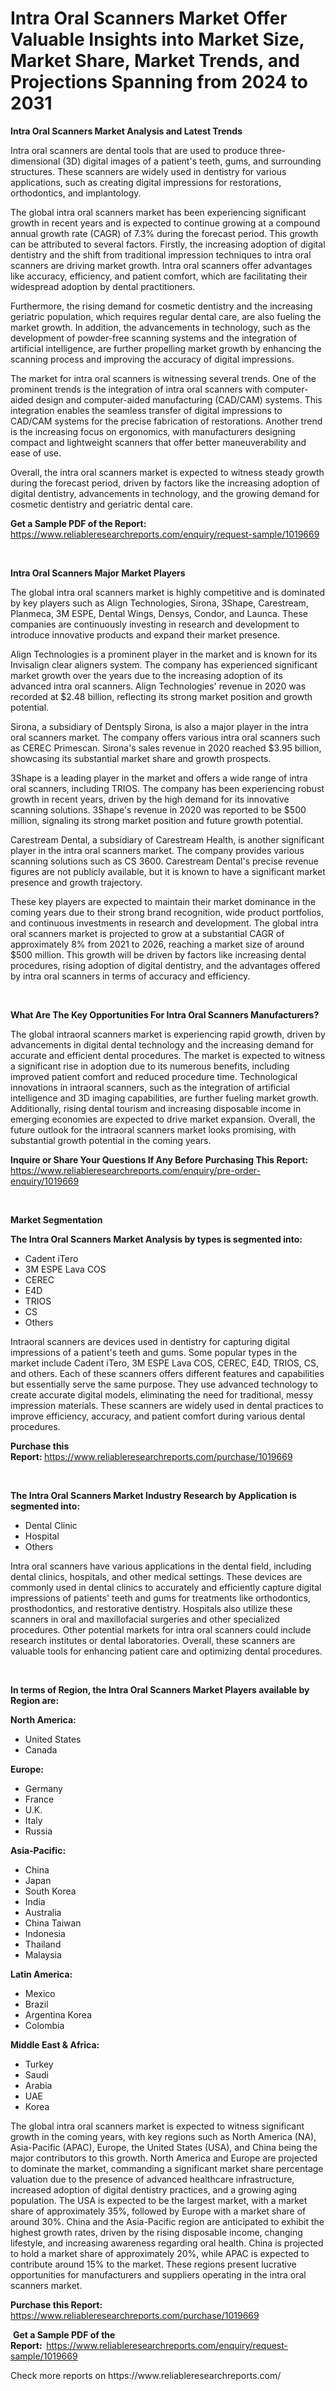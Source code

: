 <p><h1>Intra Oral Scanners Market Offer Valuable Insights into Market Size, Market Share, Market Trends, and Projections Spanning from 2024 to 2031</h1></p><p><strong>Intra Oral Scanners Market Analysis and Latest Trends</strong></p>
<p><p>Intra oral scanners are dental tools that are used to produce three-dimensional (3D) digital images of a patient's teeth, gums, and surrounding structures. These scanners are widely used in dentistry for various applications, such as creating digital impressions for restorations, orthodontics, and implantology.</p><p>The global intra oral scanners market has been experiencing significant growth in recent years and is expected to continue growing at a compound annual growth rate (CAGR) of 7.3% during the forecast period. This growth can be attributed to several factors. Firstly, the increasing adoption of digital dentistry and the shift from traditional impression techniques to intra oral scanners are driving market growth. Intra oral scanners offer advantages like accuracy, efficiency, and patient comfort, which are facilitating their widespread adoption by dental practitioners.</p><p>Furthermore, the rising demand for cosmetic dentistry and the increasing geriatric population, which requires regular dental care, are also fueling the market growth. In addition, the advancements in technology, such as the development of powder-free scanning systems and the integration of artificial intelligence, are further propelling market growth by enhancing the scanning process and improving the accuracy of digital impressions.</p><p>The market for intra oral scanners is witnessing several trends. One of the prominent trends is the integration of intra oral scanners with computer-aided design and computer-aided manufacturing (CAD/CAM) systems. This integration enables the seamless transfer of digital impressions to CAD/CAM systems for the precise fabrication of restorations. Another trend is the increasing focus on ergonomics, with manufacturers designing compact and lightweight scanners that offer better maneuverability and ease of use.</p><p>Overall, the intra oral scanners market is expected to witness steady growth during the forecast period, driven by factors like the increasing adoption of digital dentistry, advancements in technology, and the growing demand for cosmetic dentistry and geriatric dental care.</p></p>
<p><strong>Get a Sample PDF of the Report:&nbsp;</strong> <a href="https://www.reliableresearchreports.com/enquiry/request-sample/1019669">https://www.reliableresearchreports.com/enquiry/request-sample/1019669</a></p>
<p>&nbsp;</p>
<p><strong>Intra Oral Scanners Major Market Players</strong></p>
<p><p>The global intra oral scanners market is highly competitive and is dominated by key players such as Align Technologies, Sirona, 3Shape, Carestream, Planmeca, 3M ESPE, Dental Wings, Densys, Condor, and Launca. These companies are continuously investing in research and development to introduce innovative products and expand their market presence.</p><p>Align Technologies is a prominent player in the market and is known for its Invisalign clear aligners system. The company has experienced significant market growth over the years due to the increasing adoption of its advanced intra oral scanners. Align Technologies' revenue in 2020 was recorded at $2.48 billion, reflecting its strong market position and growth potential.</p><p>Sirona, a subsidiary of Dentsply Sirona, is also a major player in the intra oral scanners market. The company offers various intra oral scanners such as CEREC Primescan. Sirona's sales revenue in 2020 reached $3.95 billion, showcasing its substantial market share and growth prospects.</p><p>3Shape is a leading player in the market and offers a wide range of intra oral scanners, including TRIOS. The company has been experiencing robust growth in recent years, driven by the high demand for its innovative scanning solutions. 3Shape's revenue in 2020 was reported to be $500 million, signaling its strong market position and future growth potential.</p><p>Carestream Dental, a subsidiary of Carestream Health, is another significant player in the intra oral scanners market. The company provides various scanning solutions such as CS 3600. Carestream Dental's precise revenue figures are not publicly available, but it is known to have a significant market presence and growth trajectory.</p><p>These key players are expected to maintain their market dominance in the coming years due to their strong brand recognition, wide product portfolios, and continuous investments in research and development. The global intra oral scanners market is projected to grow at a substantial CAGR of approximately 8% from 2021 to 2026, reaching a market size of around $500 million. This growth will be driven by factors like increasing dental procedures, rising adoption of digital dentistry, and the advantages offered by intra oral scanners in terms of accuracy and efficiency.</p></p>
<p>&nbsp;</p>
<p><strong>What Are The Key Opportunities For Intra Oral Scanners Manufacturers?</strong></p>
<p><p>The global intraoral scanners market is experiencing rapid growth, driven by advancements in digital dental technology and the increasing demand for accurate and efficient dental procedures. The market is expected to witness a significant rise in adoption due to its numerous benefits, including improved patient comfort and reduced procedure time. Technological innovations in intraoral scanners, such as the integration of artificial intelligence and 3D imaging capabilities, are further fueling market growth. Additionally, rising dental tourism and increasing disposable income in emerging economies are expected to drive market expansion. Overall, the future outlook for the intraoral scanners market looks promising, with substantial growth potential in the coming years.</p></p>
<p><strong>Inquire or Share Your Questions If Any Before Purchasing This Report:</strong> <a href="https://www.reliableresearchreports.com/enquiry/pre-order-enquiry/1019669">https://www.reliableresearchreports.com/enquiry/pre-order-enquiry/1019669</a></p>
<p>&nbsp;</p>
<p><strong>Market Segmentation</strong></p>
<p><strong>The Intra Oral Scanners Market Analysis by types is segmented into:</strong></p>
<p><ul><li>Cadent iTero</li><li>3M ESPE Lava COS</li><li>CEREC</li><li>E4D</li><li>TRIOS</li><li>CS</li><li>Others</li></ul></p>
<p><p>Intraoral scanners are devices used in dentistry for capturing digital impressions of a patient's teeth and gums. Some popular types in the market include Cadent iTero, 3M ESPE Lava COS, CEREC, E4D, TRIOS, CS, and others. Each of these scanners offers different features and capabilities but essentially serve the same purpose. They use advanced technology to create accurate digital models, eliminating the need for traditional, messy impression materials. These scanners are widely used in dental practices to improve efficiency, accuracy, and patient comfort during various dental procedures.</p></p>
<p><strong>Purchase this Report:&nbsp;</strong><a href="https://www.reliableresearchreports.com/purchase/1019669">https://www.reliableresearchreports.com/purchase/1019669</a></p>
<p>&nbsp;</p>
<p><strong>The Intra Oral Scanners Market Industry Research by Application is segmented into:</strong></p>
<p><ul><li>Dental Clinic</li><li>Hospital</li><li>Others</li></ul></p>
<p><p>Intra oral scanners have various applications in the dental field, including dental clinics, hospitals, and other medical settings. These devices are commonly used in dental clinics to accurately and efficiently capture digital impressions of patients' teeth and gums for treatments like orthodontics, prosthodontics, and restorative dentistry. Hospitals also utilize these scanners in oral and maxillofacial surgeries and other specialized procedures. Other potential markets for intra oral scanners could include research institutes or dental laboratories. Overall, these scanners are valuable tools for enhancing patient care and optimizing dental procedures.</p></p>
<p>&nbsp;</p>
<p><strong>In terms of Region, the Intra Oral Scanners Market Players available by Region are:</strong></p>
<p>
    <p> <strong> North America: </strong>
        <ul>
            <li>United States</li>
            <li>Canada</li>
        </ul>
        </p> 
    <p> <strong> Europe: </strong>
        <ul>
            <li>Germany</li>
            <li>France</li>
            <li>U.K.</li>
            <li>Italy</li>
            <li>Russia</li>
        </ul>
        </p> 
    <p> <strong> Asia-Pacific: </strong>
        <ul>
            <li>China</li>
            <li>Japan</li>
            <li>South Korea</li>
            <li>India</li>
            <li>Australia</li>
            <li>China Taiwan</li>
            <li>Indonesia</li>
            <li>Thailand</li>
            <li>Malaysia</li>
        </ul>
        </p> 
    <p> <strong> Latin America: </strong>
        <ul>
            <li>Mexico</li>
            <li>Brazil</li>
            <li>Argentina Korea</li>
            <li>Colombia</li>
        </ul>
        </p> 
    <p> <strong> Middle East & Africa: </strong>
        <ul>
            <li>Turkey</li>
            <li>Saudi</li>
            <li>Arabia</li>
            <li>UAE</li>
            <li>Korea</li>
        </ul>
    </p>
    </p>
<p><p>The global intra oral scanners market is expected to witness significant growth in the coming years, with key regions such as North America (NA), Asia-Pacific (APAC), Europe, the United States (USA), and China being the major contributors to this growth. North America and Europe are projected to dominate the market, commanding a significant market share percentage valuation due to the presence of advanced healthcare infrastructure, increased adoption of digital dentistry practices, and a growing aging population. The USA is expected to be the largest market, with a market share of approximately 35%, followed by Europe with a market share of around 30%. China and the Asia-Pacific region are anticipated to exhibit the highest growth rates, driven by the rising disposable income, changing lifestyle, and increasing awareness regarding oral health. China is projected to hold a market share of approximately 20%, while APAC is expected to contribute around 15% to the market. These regions present lucrative opportunities for manufacturers and suppliers operating in the intra oral scanners market.</p></p>
<p><strong>Purchase this Report: </strong><a href="https://www.reliableresearchreports.com/purchase/1019669">https://www.reliableresearchreports.com/purchase/1019669</a></p>
<p>&nbsp;<strong>Get a Sample PDF of the Report:&nbsp;&nbsp;</strong><a href="https://www.reliableresearchreports.com/enquiry/request-sample/1019669">https://www.reliableresearchreports.com/enquiry/request-sample/1019669</a></p>
<p><strong></strong></p>
<p>Check more reports on https://www.reliableresearchreports.com/</p>